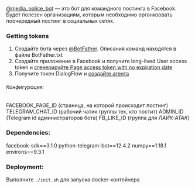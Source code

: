[@media_police_bot](https://t.me/media_police_bot "@media_police_bot") — это бот для командного постинга в Facebook.
Будет полезен организациям, которым необходимо организовать поочередный постинг в социальных сетях.

### Getting tokens

1. Создайте бота через [@BotFather](http://t.me/BotFather "@BotFather"). Описания команд находятся в файле BotFather.txt
2. Создайте приложение в Facebook и получите long-lived User access token
   и [сгенерируйте Page access token with no expiration date](https://developers.facebook.com/docs/pages/access-tokens/ "сгенерируйте Page access token with no expiration date")
3. Получите токен DialogFlow и [создайте агента](https://habr.com/ru/post/346606/ "создайте агента")

###### Конфигурация:

FACEBOOK_PAGE_ID (страница, на которой происходит постинг)
TELEGRAM_CHAT_ID (рабочий чатик группы тех, кто постит)
ADMIN_ID (Telegram id администраторов бота)
FB_LIKE_ID (группа для *ЛАЙК-АТАК*)

### Dependencies:

facebook-sdk==3.1.0 python-telegram-bot==12.4.2 numpy==1.18.1 environs==9.3.1

### Deployment:

Выполните `./init.sh` для запуска docker-контейнера
